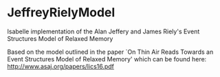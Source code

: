# JeffreyRielyModel
Isabelle implementation of the Alan Jeffery and James Riely's Event Structures Model of Relaxed Memory

Based on the model outlined in the paper `On Thin Air Reads Towards an Event Structures Model of Relaxed Memory' which can be found here: 
http://www.asaj.org/papers/lics16.pdf
